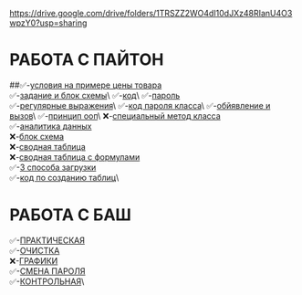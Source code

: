 https://drive.google.com/drive/folders/1TRSZZ2WO4dI10dJXz48RIanU4O3wpzY0?usp=sharing


# РАБОТА С ПАЙТОН

##✅-[условия на примере цены товара](https://colab.research.google.com/drive/1WNwT9bGfW-FqdOiC7pQDgyhSKwDpWnP_#scrollTo=HfCvfDwlvA88&line=1&uniqifier=1)\
✅-[задание и блок схемы](https://colab.research.google.com/drive/1WNwT9bGfW-FqdOiC7pQDgyhSKwDpWnP_#scrollTo=_)\
✅-[код](https://colab.research.google.com/drive/1WNwT9bGfW-FqdOiC7pQDgyhSKwDpWnP_#scrollTo=_)\
✅-[пароль](https://colab.research.google.com/drive/1WNwT9bGfW-FqdOiC7pQDgyhSKwDpWnP_#scrollTo=eAYwoUeVd39V&line=1&uniqifier=1)\
✅-[регулярные выражения](https://colab.research.google.com/drive/1WNwT9bGfW-FqdOiC7pQDgyhSKwDpWnP_#scrollTo=_)\
✅-[код пароля класса](https://colab.research.google.com/drive/1WNwT9bGfW-FqdOiC7pQDgyhSKwDpWnP_#scrollTo=_)\
✅-[обйявление и вызов](https://colab.research.google.com/drive/1WNwT9bGfW-FqdOiC7pQDgyhSKwDpWnP_#scrollTo=_)\
✅-[принцип ооп](https://colab.research.google.com/drive/1WNwT9bGfW-FqdOiC7pQDgyhSKwDpWnP_#scrollTo=_)\
❌-[специальный метод класса]()\
✅-[аналитика данных](https://drive.google.com/file/d/1eAmtvbrRy02rMosodRp8p3kROo2AEnyM/view?usp=sharing)\
❌-[блок схема]()\
❌-[сводная таблица]()\
❌-[сводная таблица с формулами]()\
✅-[3 способа загрузки](https://colab.research.google.com/drive/1WNwT9bGfW-FqdOiC7pQDgyhSKwDpWnP_#scrollTo=RAyURv3D7x67)\
✅-[код по созданию таблиц](https://colab.research.google.com/drive/1WNwT9bGfW-FqdOiC7pQDgyhSKwDpWnP_#scrollTo=tUYJkpnXHQ_R&line=1&uniqifier=1)\

# РАБОТА С БАШ
✅-[ПРАКТИЧЕСКАЯ](https://docs.google.com/document/d/1hJ3YZKQS4VTm6JuT39jealr8JwghFM8I1ZfX441EezQ/edit?tab=t.0#heading=h.dyqbv5d8lbbf)\
✅-[ОЧИСТКА](https://docs.google.com/document/d/1rjwIn92fb9b9Za4sYQEHbKwdymcslAIq2ISGoWx7k1I/edit?tab=t.0)\
❌-[ГРАФИКИ]()\
✅-[СМЕНА ПАРОЛЯ](https://docs.google.com/document/d/1rKgYll25eRybkVRREBXri443TdkRZ2V6H67yg6WasSA/edit?tab=t.0)\
✅-[КОНТРОЛЬНАЯ](https://docs.google.com/document/d/11o-FacHRvhjqs5DDVsb_tNKt0exeO1k_8CdQIW8xit8/edit?tab=t.0)\
